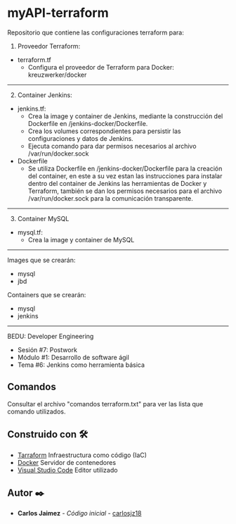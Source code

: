 # myAPI-terraform

Repositorio que contiene las configuraciones terraform para:

 1. Proveedor Terraform: 

 - terraform.tf
    - Configura el proveedor de Terraform para Docker: kreuzwerker/docker

---

 2. Container Jenkins: 

 - jenkins.tf: 
    - Crea la image y container de Jenkins, mediante la construcción del Dockerfile en /jenkins-docker/Dockerfile.
    - Crea los volumes correspondientes para persistir las configuraciones y datos de Jenkins.
    - Ejecuta comando para dar permisos necesarios al archivo /var/run/docker.sock
- Dockerfile
    - Se utiliza Dockerfile en /jenkins-docker/Dockerfile para la creación del container, en este
    a su vez estan las instrucciones para instalar dentro del container de Jenkins las herramientas de Docker y Terraform, también se dan los permisos necesarios para el archivo /var/run/docker.sock para la comunicación transparente.
---

3. Container MySQL

- mysql.tf:
    - Crea la image y container de MySQL
---

Images que se crearán:
- mysql
- jbd

Containers que se crearán:
- mysql
- jenkins

---

BEDU: Developer Engineering
* Sesión #7: Postwork
* Módulo #1: Desarrollo de software ágil
* Tema #6: Jenkins como herramienta básica

## Comandos

Consultar el archivo "comandos terraform.txt" para ver las lista que comando utilizados.


## Construido con 🛠️

* [Tarraform]() Infraestructura como código (IaC)
* [Docker]() Servidor de contenedores
* [Visual Studio Code]() Editor utilizado

## Autor ✒️

* **Carlos Jaimez** - *Código inicial* - [carlosjz18](https://github.com/carlosjz18)